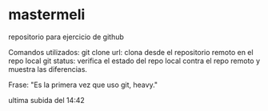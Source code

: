 # mastermeli
repositorio para ejercicio de github

Comandos utilizados:
git clone url: clona desde el repositorio remoto en el repo local
git status: verifica el estado del repo local contra el repo remoto y muestra las diferencias.

Frase: "Es la primera vez que uso git, heavy."

ultima subida del 14:42